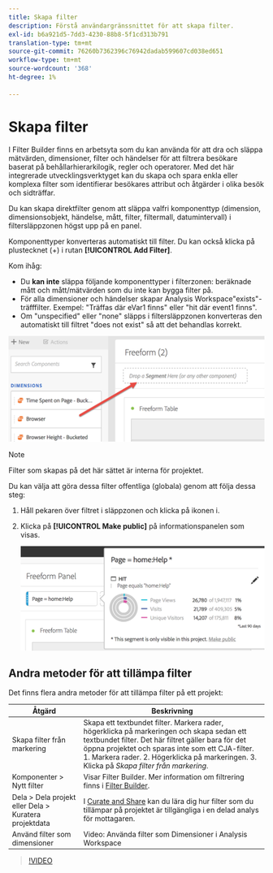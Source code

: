 ```yaml
---
title: Skapa filter
description: Förstå användargränssnittet för att skapa filter.
exl-id: b6a921d5-7dd3-4230-88b8-5f1cd313b791
translation-type: tm+mt
source-git-commit: 76260b7362396c76942dadab599607cd038ed651
workflow-type: tm+mt
source-wordcount: '368'
ht-degree: 1%

---
```


# Skapa filter

I Filter Builder finns en arbetsyta som du kan använda för att dra och släppa mätvärden, dimensioner, filter och händelser för att filtrera besökare baserat på behållarhierarkilogik, regler och operatorer. Med det här integrerade utvecklingsverktyget kan du skapa och spara enkla eller komplexa filter som identifierar besökares attribut och åtgärder i olika besök och sidträffar.

Du kan skapa direktfilter genom att släppa valfri komponenttyp (dimension, dimensionsobjekt, händelse, mått, filter, filtermall, datumintervall) i filtersläppzonen högst upp på en panel.

Komponenttyper konverteras automatiskt till filter. Du kan också klicka på plustecknet (+) i rutan **[!UICONTROL Add Filter]**.

Kom ihåg:

* Du **kan inte** släppa följande komponenttyper i filterzonen: beräknade mått och mått/mätvärden som du inte kan bygga filter på.
* För alla dimensioner och händelser skapar Analysis Workspace&quot;exists&quot;-träfffilter. Exempel: &quot;Träffas där eVar1 finns&quot; eller &quot;hit där event1 finns&quot;.
* Om &quot;unspecified&quot; eller &quot;none&quot; släpps i filtersläppzonen konverteras den automatiskt till filtret &quot;does not exist&quot; så att det behandlas korrekt.

![](assets/segment-dropzone.png)

>[!NOTE]
>
>Filter som skapas på det här sättet är interna för projektet.

Du kan välja att göra dessa filter offentliga (globala) genom att följa dessa steg:

1. Håll pekaren över filtret i släppzonen och klicka på ikonen i.
1. Klicka på **[!UICONTROL Make public]** på informationspanelen som visas.

   ![](assets/segment-info.png)

## Andra metoder för att tillämpa filter

Det finns flera andra metoder för att tillämpa filter på ett projekt:

| Åtgärd | Beskrivning |
|--- |--- |
| Skapa filter från markering | Skapa ett textbundet filter. Markera rader, högerklicka på markeringen och skapa sedan ett textbundet filter. Det här filtret gäller bara för det öppna projektet och sparas inte som ett CJA-filter. 1. Markera rader.  2. Högerklicka på markeringen.  3. Klicka på *Skapa filter från markering*. |
| Komponenter > Nytt filter | Visar Filter Builder. Mer information om filtrering finns i [Filter Builder](https://docs.adobe.com/content/help/en/analytics/components/segmentation/segmentation-workflow/seg-build.html). |
| Dela > Dela projekt eller Dela > Kuratera projektdata | I [Curate and Share](https://docs.adobe.com/content/help/en/analytics/analyze/analysis-workspace/curate-share/curate.html#concept_4A9726927E7C44AFA260E2BB2721AFC6) kan du lära dig hur filter som du tillämpar på projektet är tillgängliga i en delad analys för mottagaren. |
| Använd filter som dimensioner | Video: Använda filter som Dimensioner i Analysis Workspace |

>[!VIDEO](https://video.tv.adobe.com/v/23974)
